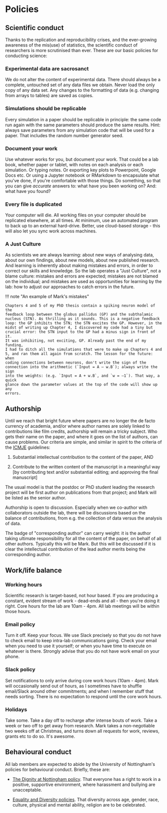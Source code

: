 
# Policies

## Scientific conduct

Thanks to the replication and reproducibility crises, and the
ever-growing awareness of the mis(use) of statistics, the scientific
conduct of researchers is more scrutinised than ever. These are our
basic policies for conducting science:

### Experimental data are sacrosanct
We do not alter the content of experimental data. There should
always be a complete, untouched set of any data files we obtain.
Never load the only copy of any data set. Any changes to the
formatting of data (e.g. changing from arrays to tables) are saved
as copies.

### Simulations should be replicable
Every simulation in a paper should be replicable in principle: the
same code run again with the same parameters should produce the same
results. Hint: always save parameters from any simulation code that
will be used for a paper. That includes the random number generator
seed.

### Document your work
Use whatever works for you, but document your work. That could be a
lab book, whether paper or tablet, with notes on each analysis or
each simulation. Or typing notes. Or exporting key plots to
Powerpoint, Google Docs etc. Or using a Jupyter notebook or
RMarkdown to encapsulate what you've done, if you're comfortable
with those things. Do something, so that you can give *accurate*
answers to: what have you been working on? And: what have you found?

### Every file is duplicated
Your computer will die. All working files on your computer should be
replicated elsewhere, at all times. At minimum, use an automated
program to back up to an external hard-drive. Better, use
cloud-based storage - this will also let you sync work across
machines.

### A Just Culture
As scientists we are always learning: about new ways of analysing
data, about our own findings, about new models, about new published
research. And learning is inherently about making mistakes and
errors, in order to correct our skills and knowledge. So the lab
operates a "Just Culture", not a blame culture: mistakes and errors
are expected; mistakes are not blamed on the individual; and
mistakes are used as opportunities for learning by the lab: how to
adjust our approaches to catch errors in the future.

!!! note "An example of Mark's mistakes"

    Chapters 4 and 5 of my PhD thesis contain a spiking neuron model of the
    feedback loop between the globus pallidus (GP) and the subthalamic
    nucleus (STN). As thrilling as it sounds. This is a negative feedback
    loop: the GP inhibits the STN; the STN excites the GP. However, in the
    midst of writing up Chapter 4, I discovered my code had a tiny but
    crucial error: the STN input to the GP had a minus sign in front of it.
    It was inhibiting, not exciting, GP. Already past the end of my funding,
    I had to ditch all the simulations that were to make up Chapters 4 and
    5, and ran them all again from scratch. The lesson for the future: when
    coding connections between neurons, don't write the sign of the
    connection into the arithmetic (`Input = A – w.B`); always write the sign
    into the weights: (e.g. `Input = A + w.B`, and `w = –1`). That way, a quick
    glance down the parameter values at the top of the code will show up any
    errors.


## Authorship

Until we reach that bright future where papers are no longer the de
facto currency of academia, and/or where author names are solely linked
to contributions like film credits, authorship will remain a tricky
subject. Who gets their name on the paper, and where it goes on the list
of authors, can cause problems. Our criteria are simple, and similar in
spirit to the criteria of the [ICMJE] guidelines:

1.  Substantial intellectual contribution to the content of the paper,
    AND

2.  Contribute to the written content of the manuscript in a meaningful
    way \[by contributing text and/or substantial editing; and approving
    the final manuscript\]

[ICMJE]: http://www.icmje.org/recommendations/browse/roles-and-responsibilities/defining-the-role-of-authors-and-contributors.html

The usual model is that the postdoc or PhD student leading the research
project will be first author on publications from that project; and Mark
will be listed as the senior author.

Authorship is open to discussion. Especially when we co-author with
collaborators outside the lab, there will be discussions based on the
balance of contributions, from e.g. the collection of data versus the
analysis of data.

The badge of "corresponding author" can carry weight: it is the author
taking ultimate responsibility for all the content of the paper, on
behalf of all other authors. Typically this will be Mark. But this will
be discussed if it is clear the intellectual contribution of the lead
author merits being the corresponding author.


## Work/life balance

### Working hours
Scientific research is target-based, not hour based. If you are
producing a constant, evident stream of work - dead-ends and all -
then you're doing it right. Core hours for the lab are 10am - 4pm.
All lab meetings will be within those hours.

### Email policy
Turn it off. Keep your focus. We use Slack precisely so that you do
not have to check email to keep intra-lab communications going.
Check your email when you need to use it yourself; or when you have
time to execute on whatever is there. Strongly advise that you do
not have work email on your phone.

### Slack policy
Set notifications to only arrive during core work hours (10am -
4pm). Mark will occasionally send out of hours, as I sometimes have
to shuffle email/Slack around other commitments; and when I remember
stuff that needs sorting. There is no expectation to respond until
the core work hours.

### Holidays
Take some. Take a day off to recharge after intense bouts of work.
Take a week or two off to get away from research. Mark takes a
non-negotiable two weeks off at Christmas, and turns down all
requests for work, reviews, grants etc to do so. It's awesome.


## Behavioural conduct

All lab members are expected to abide by the University of Nottingham's
policies for behavioural conduct. Briefly, these are:

-   [The Dignity at Nottingham policy][1].
    That everyone has a right to work in a positive, supportive
    environment, where harassment and bullying are unacceptable.

-   [Equality and Diversity policies][2].
    That diversity across age, gender, race, culture, physical and
    mental ability, religion are to be celebrated.

[1]: https://www.nottingham.ac.uk/hr/guidesandsupport/complaintsgrievanceanddignity/dignity/dignity-at-nottingham.aspx
[2]: https://www.nottingham.ac.uk/hr/guidesandsupport/equalityanddiversitypolicies/index.aspx
